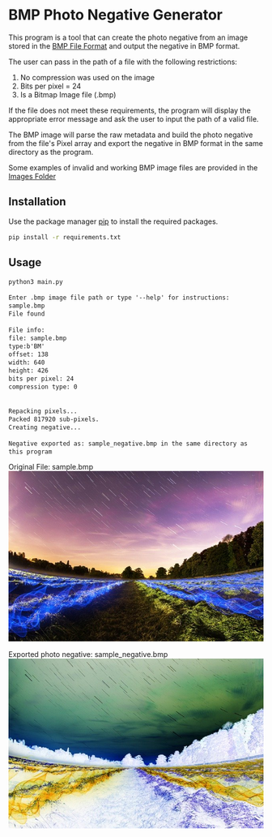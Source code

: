 # BMP Photo Negative Generator

This program is a tool that can create the photo negative from an image stored in the [BMP File Format](https://en.wikipedia.org/wiki/BMP_file_format) and output the negative in BMP format. 

The user can pass in the path of a file with the following restrictions:
1. No compression was used on the image
2. Bits per pixel = 24
3. Is a Bitmap Image file (.bmp)

If the file does not meet these requirements, the program will display the appropriate error message and ask the user to input the path of a valid file. 

The BMP image will parse the raw metadata and build the photo negative from the file's Pixel array and export the negative in BMP format in the same directory as the program. 

Some examples of invalid and working BMP image files are provided in the [Images Folder](https://github.com/jimjimrao/BlockAppsAssignment/tree/main/Images)
## Installation

Use the package manager [pip](https://pip.pypa.io/en/stable/) to install the required packages.

```bash
pip install -r requirements.txt
```

## Usage

```bash
python3 main.py
```
```console
Enter .bmp image file path or type '--help' for instructions: sample.bmp
File found 

File info:
file: sample.bmp
type:b'BM'
offset: 138
width: 640
height: 426
bits per pixel: 24
compression type: 0
 

Repacking pixels...
Packed 817920 sub-pixels.
Creating negative...

Negative exported as: sample_negative.bmp in the same directory as this program
```

Original File: sample.bmp
![Alt text](https://raw.githubusercontent.com/jimjimrao/BlockAppsAssignment/main/Images/sample.bmp?token=GHSAT0AAAAAABT4NFNHE4CAVZDQMQPCBWQYYVLNP5Q "a title")

Exported photo negative: sample_negative.bmp
![Alt text](https://raw.githubusercontent.com/jimjimrao/BlockAppsAssignment/main/Images/sample_negative.bmp?token=GHSAT0AAAAAABT4NFNHYS5V5KBNPAR2ZJ6OYVLNQGA "a title")

